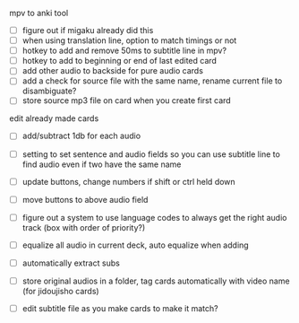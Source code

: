 mpv to anki tool
- [ ] figure out if migaku already did this
- [ ] when using translation line, option to match timings or not
- [ ] hotkey to add and remove 50ms to subtitle line in mpv?
- [ ] hotkey to add to beginning or end of last edited card
- [ ] add other audio to backside for pure audio cards
- [ ] add a check for source file with the same name, rename current file to disambiguate?
- [ ] store source mp3 file on card when you create first card

edit already made cards
- [ ] add/subtract 1db for each audio
- [ ] setting to set sentence and audio fields so you can use subtitle line to find audio even if two have the same name
- [ ] update buttons, change numbers if shift or ctrl held down
- [ ] move buttons to above audio field
- [ ] figure out a system to use language codes to always get the right audio track (box with order of priority?)
- [ ] equalize all audio in current deck, auto equalize when adding
- [ ] automatically extract subs
- [ ] store original audios in a folder, tag cards automatically with video name (for jidoujisho cards)


- [ ] edit subtitle file as you make cards to make it match?
